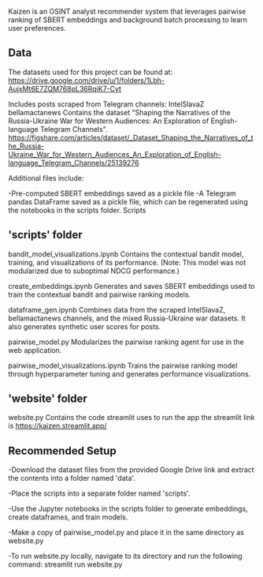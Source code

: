 Kaizen is an OSINT analyst recommender system that leverages pairwise ranking of SBERT embeddings and background batch processing to learn user preferences.

Data
-------------------------
The datasets used for this project can be found at:
https://drive.google.com/drive/u/1/folders/1Lbh-AujxMt6E7ZQM768pL36RqiK7-Cyt

Includes posts scraped from Telegram channels:
IntelSlavaZ
bellamactanews
Contains the dataset "Shaping the Narratives of the Russia-Ukraine War for Western Audiences: An Exploration of English-language Telegram Channels".
https://figshare.com/articles/dataset/_Dataset_Shaping_the_Narratives_of_the_Russia-Ukraine_War_for_Western_Audiences_An_Exploration_of_English-language_Telegram_Channels/25139276

Additional files include:

-Pre-computed SBERT embeddings saved as a pickle file
-A Telegram pandas DataFrame saved as a pickle file, which can be regenerated using the notebooks in the scripts folder.
Scripts

'scripts' folder
-------------------------
bandit_model_visualizations.ipynb
Contains the contextual bandit model, training, and visualizations of its performance. (Note: This model was not modularized due to suboptimal NDCG performance.)

create_embeddings.ipynb
Generates and saves SBERT embeddings used to train the contextual bandit and pairwise ranking models.

dataframe_gen.ipynb
Combines data from the scraped IntelSlavaZ, bellamactanews channels, and the mixed Russia-Ukraine war datasets. It also generates synthetic user scores for posts.

pairwise_model.py
Modularizes the pairwise ranking agent for use in the web application.

pairwise_model_visualizations.ipynb
Trains the pairwise ranking model through hyperparameter tuning and generates performance visualizations.

'website' folder
-------------------------
website.py
Contains the code streamlit uses to run the app
the streamlit link is https://kaizen.streamlit.app/

Recommended Setup
-------------------------
-Download the dataset files from the provided Google Drive link and extract the contents into a folder named 'data'.

-Place the scripts into a separate folder named 'scripts'.

-Use the Jupyter notebooks in the scripts folder to generate embeddings, create dataframes, and train models.

-Make a copy of pairwise_model.py and place it in the same directory as website.py

-To run website.py locally, navigate to its directory and run the following command: streamlit run website.py 
      
